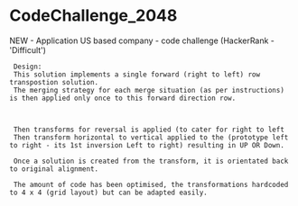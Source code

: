 # CodeChallenge_2048
NEW - Application US based company - code challenge (HackerRank - 'Difficult')



     Design:  
     This solution implements a single forward (right to left) row transpostion solution.    
     The merging strategy for each merge situation (as per instructions) is then applied only once to this forward direction row.    
     
           
           
     Then transforms for reversal is applied (to cater for right to left  
     Then transform horizontal to vertical applied to the (prototype left to right - its 1st inversion Left to right) resulting in UP OR Down.
     
     Once a solution is created from the transform, it is orientated back to original alignment.
     
     The amount of code has been optimised, the transformations hardcoded to 4 x 4 (grid layout) but can be adapted easily.
     
     
     
     
     
     
     
     
     
     
